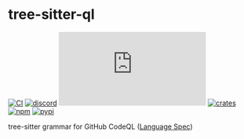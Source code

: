 # tree-sitter-ql

[![CI][ci]](https://github.com/tree-sitter/tree-sitter-ql/actions/workflows/ci.yml)
[![discord][discord]](https://discord.gg/w7nTvsVJhm)
[![matrix][matrix]](https://matrix.to/#/#tree-sitter-chat:matrix.org)
[![crates][crates]](https://crates.io/crates/tree-sitter-ql)
[![npm][npm]](https://www.npmjs.com/package/tree-sitter-ql)
[![pypi][pypi]](https://pypi.org/project/tree-sitter-ql/)

tree-sitter grammar for GitHub CodeQL ([Language Spec](https://codeql.github.com/docs/ql-language-reference/ql-language-specification/))

[ci]: https://img.shields.io/github/actions/workflow/status/tree-sitter/tree-sitter-ql/ci.yml?logo=github&label=CI
[discord]: https://img.shields.io/discord/1063097320771698699?logo=discord&label=discord
[matrix]: https://img.shields.io/matrix/tree-sitter-chat%3Amatrix.org?logo=matrix&label=matrix
[npm]: https://img.shields.io/npm/v/tree-sitter-ql?logo=npm
[crates]: https://img.shields.io/crates/v/tree-sitter-ql?logo=rust
[pypi]: https://img.shields.io/pypi/v/tree-sitter-ql?logo=pypi&logoColor=ffd242
